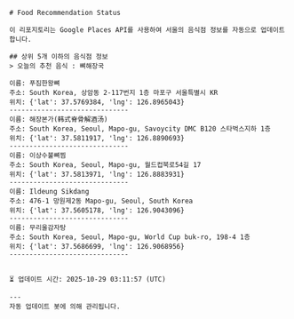 
    # Food Recommendation Status

    이 리포지토리는 Google Places API를 사용하여 서울의 음식점 정보를 자동으로 업데이트합니다.

    ## 상위 5개 이하의 음식점 정보
    > 오늘의 추천 음식 : 뼈해장국

	이름: 푸짐한왕뼈
	주소: South Korea, 상암동 2-117번지 1층 마포구 서울특별시 KR
	위치: {'lat': 37.5769384, 'lng': 126.8965043}
	------------------------------
	이름: 해장본가(韩式脊骨解酒汤)
	주소: South Korea, Seoul, Mapo-gu, Savoycity DMC B120 스타벅스지하 1층
	위치: {'lat': 37.5811917, 'lng': 126.8890693}
	------------------------------
	이름: 이상수불뼈찜
	주소: South Korea, Seoul, Mapo-gu, 월드컵북로54길 17
	위치: {'lat': 37.5813971, 'lng': 126.8883931}
	------------------------------
	이름: Ildeung Sikdang
	주소: 476-1 망원제2동 Mapo-gu, Seoul, South Korea
	위치: {'lat': 37.5605178, 'lng': 126.9043096}
	------------------------------
	이름: 무리울감자탕
	주소: South Korea, Seoul, Mapo-gu, World Cup buk-ro, 198-4 1층
	위치: {'lat': 37.5686699, 'lng': 126.9068956}
	------------------------------


    ⏳ 업데이트 시간: 2025-10-29 03:11:57 (UTC)

    ---
    자동 업데이트 봇에 의해 관리됩니다.
    